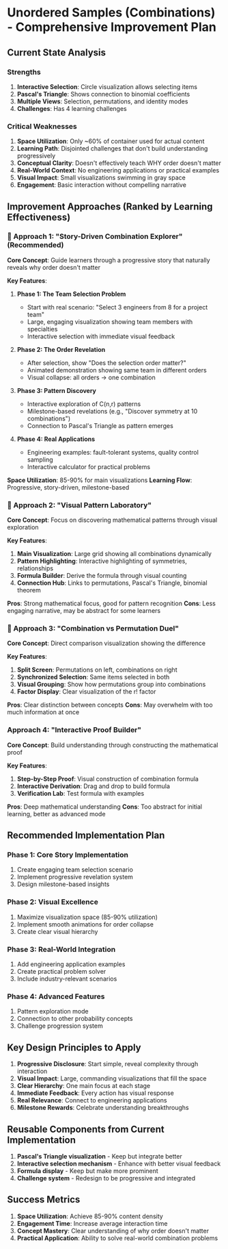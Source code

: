 # Unordered Samples (Combinations) - Comprehensive Improvement Plan

## Current State Analysis

### Strengths
1. **Interactive Selection**: Circle visualization allows selecting items
2. **Pascal's Triangle**: Shows connection to binomial coefficients
3. **Multiple Views**: Selection, permutations, and identity modes
4. **Challenges**: Has 4 learning challenges

### Critical Weaknesses
1. **Space Utilization**: Only ~60% of container used for actual content
2. **Learning Path**: Disjointed challenges that don't build understanding progressively
3. **Conceptual Clarity**: Doesn't effectively teach WHY order doesn't matter
4. **Real-World Context**: No engineering applications or practical examples
5. **Visual Impact**: Small visualizations swimming in gray space
6. **Engagement**: Basic interaction without compelling narrative

## Improvement Approaches (Ranked by Learning Effectiveness)

### 🥇 Approach 1: "Story-Driven Combination Explorer" (Recommended)
**Core Concept**: Guide learners through a progressive story that naturally reveals why order doesn't matter

**Key Features**:
1. **Phase 1: The Team Selection Problem**
   - Start with real scenario: "Select 3 engineers from 8 for a project team"
   - Large, engaging visualization showing team members with specialties
   - Interactive selection with immediate visual feedback
   
2. **Phase 2: The Order Revelation**
   - After selection, show "Does the selection order matter?"
   - Animated demonstration showing same team in different orders
   - Visual collapse: all orders → one combination
   
3. **Phase 3: Pattern Discovery**
   - Interactive exploration of C(n,r) patterns
   - Milestone-based revelations (e.g., "Discover symmetry at 10 combinations")
   - Connection to Pascal's Triangle as pattern emerges
   
4. **Phase 4: Real Applications**
   - Engineering examples: fault-tolerant systems, quality control sampling
   - Interactive calculator for practical problems

**Space Utilization**: 85-90% for main visualizations
**Learning Flow**: Progressive, story-driven, milestone-based

### 🥈 Approach 2: "Visual Pattern Laboratory"
**Core Concept**: Focus on discovering mathematical patterns through visual exploration

**Key Features**:
1. **Main Visualization**: Large grid showing all combinations dynamically
2. **Pattern Highlighting**: Interactive highlighting of symmetries, relationships
3. **Formula Builder**: Derive the formula through visual counting
4. **Connection Hub**: Links to permutations, Pascal's Triangle, binomial theorem

**Pros**: Strong mathematical focus, good for pattern recognition
**Cons**: Less engaging narrative, may be abstract for some learners

### 🥉 Approach 3: "Combination vs Permutation Duel"
**Core Concept**: Direct comparison visualization showing the difference

**Key Features**:
1. **Split Screen**: Permutations on left, combinations on right
2. **Synchronized Selection**: Same items selected in both
3. **Visual Grouping**: Show how permutations group into combinations
4. **Factor Display**: Clear visualization of the r! factor

**Pros**: Clear distinction between concepts
**Cons**: May overwhelm with too much information at once

### Approach 4: "Interactive Proof Builder"
**Core Concept**: Build understanding through constructing the mathematical proof

**Key Features**:
1. **Step-by-Step Proof**: Visual construction of combination formula
2. **Interactive Derivation**: Drag and drop to build formula
3. **Verification Lab**: Test formula with examples

**Pros**: Deep mathematical understanding
**Cons**: Too abstract for initial learning, better as advanced mode

## Recommended Implementation Plan

### Phase 1: Core Story Implementation
1. Create engaging team selection scenario
2. Implement progressive revelation system
3. Design milestone-based insights

### Phase 2: Visual Excellence
1. Maximize visualization space (85-90% utilization)
2. Implement smooth animations for order collapse
3. Create clear visual hierarchy

### Phase 3: Real-World Integration
1. Add engineering application examples
2. Create practical problem solver
3. Include industry-relevant scenarios

### Phase 4: Advanced Features
1. Pattern exploration mode
2. Connection to other probability concepts
3. Challenge progression system

## Key Design Principles to Apply

1. **Progressive Disclosure**: Start simple, reveal complexity through interaction
2. **Visual Impact**: Large, commanding visualizations that fill the space
3. **Clear Hierarchy**: One main focus at each stage
4. **Immediate Feedback**: Every action has visual response
5. **Real Relevance**: Connect to engineering applications
6. **Milestone Rewards**: Celebrate understanding breakthroughs

## Reusable Components from Current Implementation

1. **Pascal's Triangle visualization** - Keep but integrate better
2. **Interactive selection mechanism** - Enhance with better visual feedback
3. **Formula display** - Keep but make more prominent
4. **Challenge system** - Redesign to be progressive and integrated

## Success Metrics

1. **Space Utilization**: Achieve 85-90% content density
2. **Engagement Time**: Increase average interaction time
3. **Concept Mastery**: Clear understanding of why order doesn't matter
4. **Practical Application**: Ability to solve real-world combination problems